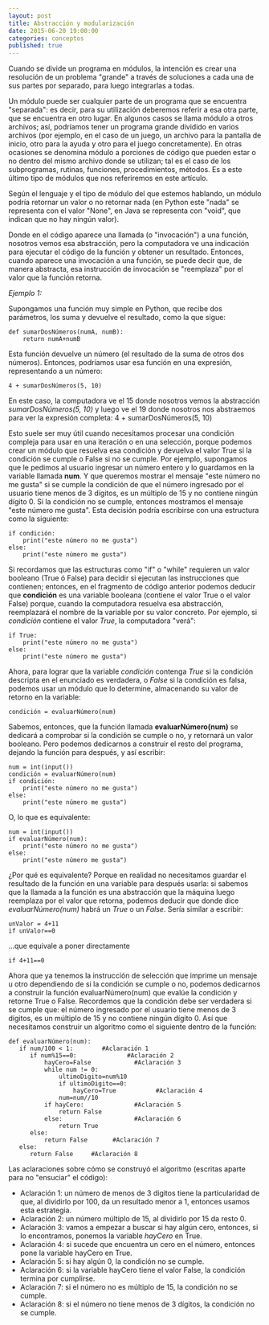 ```yaml
---
layout: post
title: Abstracción y modularización
date: 2015-06-20 19:00:00
categories: conceptos
published: true
---
```



Cuando se divide un programa en módulos, la intención es crear una resolución de un problema "grande" a través de soluciones a cada una de sus partes por separado, para luego integrarlas a todas.

Un módulo puede ser cualquier parte de un programa que se encuentra "separada": es decir, para su utilización deberemos referir a esa otra parte, que se encuentra en otro lugar. En algunos casos se llama módulo a otros archivos; así, podríamos tener un programa grande dividido en varios archivos (por ejemplo, en el caso de un juego, un archivo para la pantalla de inicio, otro para la ayuda y otro para el juego concretamente). En otras ocasiones se denomina módulo a porciones de código que pueden estar o no dentro del mismo archivo donde se utilizan; tal es el caso de los subprogramas, rutinas, funciones, procedimientos, métodos. Es a este último tipo de módulos que nos referiremos en este artículo.

Según el lenguaje y el tipo de módulo del que estemos hablando, un módulo podría retornar un valor o no retornar nada (en Python este "nada" se representa con el valor "None", en Java se representa con "void", que indican que no hay ningún valor).

Donde en el código aparece una llamada (o "invocación") a una función, nosotros vemos esa abstracción, pero la computadora ve una indicación para ejecutar el código de la función y obtener un resultado. Entonces, cuando aparece una invocación a una función, se puede decir que, de manera abstracta, esa instrucción de invocación se "reemplaza" por el valor que la función retorna.

_Ejemplo 1:_

Supongamos una función muy simple en Python, que recibe dos parámetros, los suma y devuelve el resultado, como la que sigue:

<pre><code>def sumarDosNúmeros(numA, numB):
    return numA+numB</code></pre>

Esta función devuelve un número (el resultado de la suma de otros dos números). Entonces, podríamos usar esa función en una expresión, representando a un número:

<pre><code>4 + sumarDosNúmeros(5, 10)</code></pre>

En este caso, la computadora ve el 15 donde nosotros vemos la abstracción _sumarDosNúmeros(5, 10)_ y luego ve el 19 donde nosotros nos abstraemos para ver la expresión completa: 4 + sumarDosNúmeros(5, 10)

Esto suele ser muy útil cuando necesitamos procesar una condición compleja para usar en una iteración o en una selección, porque podemos crear un módulo que resuelva esa condición y devuelva el valor True si la condición se cumple o False si no se cumple. Por ejemplo, supongamos que le pedimos al usuario ingresar un número entero y lo guardamos en la variable llamada **num**. Y que queremos mostrar el mensaje "este número no me gusta" si se cumple la condición de que el número ingresado por el usuario tiene menos de 3 dígitos, es un múltiplo de 15 y no contiene ningún dígito 0. Si la condición no se cumple, entonces mostramos el mensaje "este número me gusta". Esta decisión podría escribirse con una estructura como la siguiente:

<pre><code>if condición:
    print("este número no me gusta")
else:
    print("este número me gusta")</code></pre>

Si recordamos que las estructuras como "if" o "while" requieren un valor booleano (True ó False) para decidir si ejecutan las instrucciones que contienen; entonces, en el fragmento de código anterior podemos deducir que **condición** es una variable booleana (contiene el valor True o el valor False) porque, cuando la computadora resuelva esa abstracción, reemplazará el nombre de la variable por su valor concreto. Por ejemplo, si _condición_ contiene el valor _True_, la computadora "verá":

<pre><code>if True:
    print("este número no me gusta")
else:
    print("este número me gusta")</code></pre>

Ahora, para lograr que la variable _condición_ contenga _True_ si la condición descripta en el enunciado es verdadera, o _False_ si la condición es falsa, podemos usar un módulo que lo determine, almacenando su valor de retorno en la variable:

<pre><code>condición = evaluarNúmero(num)</code></pre>

Sabemos, entonces, que la función llamada **evaluarNúmero(num)** se dedicará a comprobar si la condición se cumple o no, y retornará un valor booleano. Pero podemos dedicarnos a construir el resto del programa, dejando la función para después, y así escribir:

<pre><code>num = int(input())
condición = evaluarNúmero(num)
if condición:
    print("este número no me gusta")
else:
    print("este número me gusta")</code></pre>

O, lo que es equivalente:

<pre><code>num = int(input())
if evaluarNúmero(num):
    print("este número no me gusta")
else:
    print("este número me gusta")</code></pre>

¿Por qué es equivalente? Porque en realidad no necesitamos guardar el resultado de la función en una variable para después usarla: si sabemos que la llamada a la función es una abstracción que la máquina luego reemplaza por el valor que retorna, podemos deducir que donde dice _evaluarNúmero(num)_ habrá un _True_ o un _False_. Sería similar a escribir:

<pre><code>unValor = 4+11
if unValor==0</code></pre>

...que equivale a poner directamente

<pre><code>if 4+11==0</code></pre>

Ahora que ya tenemos la instrucción de selección que imprime un mensaje u otro dependiendo de si la condición se cumple o no, podemos dedicarnos a construir la función evaluarNúmero(num) que evalúe la condición y retorne True o False. Recordemos que la condición debe ser verdadera si se cumple que: el número ingresado por el usuario tiene menos de 3 dígitos, es un múltiplo de 15 y no contiene ningún dígito 0. Así que necesitamos construir un algoritmo como el siguiente dentro de la función:

<pre><code>def evaluarNúmero(num):
   if num/100 &lt; 1:        #Aclaración 1
      if num%15==0:              #Aclaración 2
          hayCero=False            #Aclaración 3
          while num != 0:
              ultimoDigito=num%10
              if ultimoDigito==0:
                  hayCero=True           #Aclaración 4
              num=num//10
          if hayCero:              #Aclaración 5
              return False
          else:                    #Aclaración 6
              return True
      else:
          return False       #Aclaración 7
   else:
      return False     #Aclaración 8</code></pre>

Las aclaraciones sobre cómo se construyó el algoritmo (escritas aparte para no "ensuciar" el código):

* Aclaración 1: un número de menos de 3 digitos tiene la particularidad de que, al dividirlo por 100, da un resultado menor a 1, entonces usamos esta estrategia.
* Aclaración 2: un número múltiplo de 15, al dividirlo por 15 da resto 0.
* Aclaración 3: vamos a empezar a buscar si hay algún cero, entonces, si lo encontramos, ponemos la variable _hayCero_ en True.
* Aclaración 4: si sucede que encuentra un cero en el número, entonces pone la variable hayCero en True.
* Aclaración 5: si hay algún 0, la condición no se cumple.
* Aclaración 6: si la variable hayCero tiene el valor False, la condición termina por cumplirse.
* Aclaración 7: si el número no es múltiplo de 15, la condición no se cumple.
* Aclaración 8: si el número no tiene menos de 3 dígitos, la condición no se cumple.
